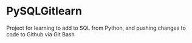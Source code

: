 # PySQLGitlearn
Project for learning to add to SQL from Python, and pushing changes to code to Github via Git Bash
